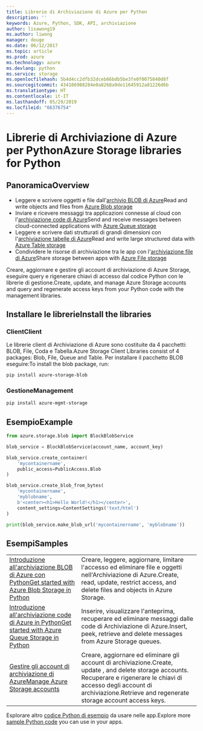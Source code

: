 ```yaml
---
title: Librerie di Archiviazione di Azure per Python
description: ''
keywords: Azure, Python, SDK, API, archiviazione
author: lisawong19
ms.author: liwong
manager: douge
ms.date: 06/12/2017
ms.topic: article
ms.prod: azure
ms.technology: azure
ms.devlang: python
ms.service: storage
ms.openlocfilehash: 5b4d4cc2dfb32dceb66bdb5be3fe0f0075840d8f
ms.sourcegitcommit: 434186988284e0a8268a9de11645912a81226d6b
ms.translationtype: HT
ms.contentlocale: it-IT
ms.lasthandoff: 05/29/2019
ms.locfileid: "66376754"
---
```

# <a name="azure-storage-libraries-for-python"></a><span data-ttu-id="b2844-103">Librerie di Archiviazione di Azure per Python</span><span class="sxs-lookup"><span data-stu-id="b2844-103">Azure Storage libraries for Python</span></span>

## <a name="overview"></a><span data-ttu-id="b2844-104">Panoramica</span><span class="sxs-lookup"><span data-stu-id="b2844-104">Overview</span></span>
- <span data-ttu-id="b2844-105">Leggere e scrivere oggetti e file dall'[archivio BLOB di Azure](https://docs.microsoft.com/azure/storage/storage-python-how-to-use-blob-storage)</span><span class="sxs-lookup"><span data-stu-id="b2844-105">Read and write objects and files from [Azure Blob storage](https://docs.microsoft.com/azure/storage/storage-python-how-to-use-blob-storage)</span></span>
- <span data-ttu-id="b2844-106">Inviare e ricevere messaggi tra applicazioni connesse al cloud con l'[archiviazione code di Azure](https://docs.microsoft.com/azure/storage/storage-python-how-to-use-queue-storage)</span><span class="sxs-lookup"><span data-stu-id="b2844-106">Send and receive messages between cloud-connected applications with [Azure Queue storage](https://docs.microsoft.com/azure/storage/storage-python-how-to-use-queue-storage)</span></span>
- <span data-ttu-id="b2844-107">Leggere e scrivere dati strutturati di grandi dimensioni con l'[archiviazione tabelle di Azure](https://docs.microsoft.com/azure/storage/storage-python-how-to-use-table-storage)</span><span class="sxs-lookup"><span data-stu-id="b2844-107">Read and write large structured data with [Azure Table storage](https://docs.microsoft.com/azure/storage/storage-python-how-to-use-table-storage)</span></span> 
- <span data-ttu-id="b2844-108">Condividere le risorse di archiviazione tra le app con l'[archiviazione file di Azure](https://docs.microsoft.com/azure/storage/storage-python-how-to-use-file-storage)</span><span class="sxs-lookup"><span data-stu-id="b2844-108">Share storage between apps with [Azure File storage](https://docs.microsoft.com/azure/storage/storage-python-how-to-use-file-storage)</span></span>

<span data-ttu-id="b2844-109">Creare, aggiornare e gestire gli account di archiviazione di Azure Storage, eseguire query e rigenerare chiavi di accesso dal codice Python con le librerie di gestione.</span><span class="sxs-lookup"><span data-stu-id="b2844-109">Create, update, and manage Azure Storage accounts and query and regenerate access keys from your Python code with the management libraries.</span></span>

## <a name="install-the-libraries"></a><span data-ttu-id="b2844-110">Installare le librerie</span><span class="sxs-lookup"><span data-stu-id="b2844-110">Install the libraries</span></span>

### <a name="client"></a><span data-ttu-id="b2844-111">Client</span><span class="sxs-lookup"><span data-stu-id="b2844-111">Client</span></span>

<span data-ttu-id="b2844-112">Le librerie client di Archiviazione di Azure sono costituite da 4 pacchetti: BLOB, File, Coda e Tabella.</span><span class="sxs-lookup"><span data-stu-id="b2844-112">Azure Storage Client Libraries consist of 4 packages: Blob, File, Queue and Table.</span></span> <span data-ttu-id="b2844-113">Per installare il pacchetto BLOB eseguire:</span><span class="sxs-lookup"><span data-stu-id="b2844-113">To install the blob package, run:</span></span>

```bash
pip install azure-storage-blob
```

### <a name="management"></a><span data-ttu-id="b2844-114">Gestione</span><span class="sxs-lookup"><span data-stu-id="b2844-114">Management</span></span>

```bash
pip install azure-mgmt-storage
```

## <a name="example"></a><span data-ttu-id="b2844-115">Esempio</span><span class="sxs-lookup"><span data-stu-id="b2844-115">Example</span></span>
```python
from azure.storage.blob import BlockBlobService

blob_service = BlockBlobService(account_name, account_key)

blob_service.create_container(
    'mycontainername',
    public_access=PublicAccess.Blob
)

blob_service.create_blob_from_bytes(
    'mycontainername',
    'myblobname',
    b'<center><h1>Hello World!</h1></center>',
    content_settings=ContentSettings('text/html')
)

print(blob_service.make_blob_url('mycontainername', 'myblobname'))
```

## <a name="samples"></a><span data-ttu-id="b2844-116">Esempi</span><span class="sxs-lookup"><span data-stu-id="b2844-116">Samples</span></span>

| | |
|--|--|
| [<span data-ttu-id="b2844-117">Introduzione all'archiviazione BLOB di Azure con Python</span><span class="sxs-lookup"><span data-stu-id="b2844-117">Get started with Azure Blob Storage in Python</span></span>](https://docs.microsoft.com/azure/storage/blobs/storage-python-how-to-use-blob-storage) | <span data-ttu-id="b2844-118">Creare, leggere, aggiornare, limitare l'accesso ed eliminare file e oggetti nell'Archiviazione di Azure.</span><span class="sxs-lookup"><span data-stu-id="b2844-118">Create, read, update, restrict access, and delete files and objects in Azure Storage.</span></span> |
| [<span data-ttu-id="b2844-119">Introduzione all'archiviazione code di Azure in Python</span><span class="sxs-lookup"><span data-stu-id="b2844-119">Get started with Azure Queue Storage in Python</span></span>](https://docs.microsoft.com/azure/storage/queues/storage-python-how-to-use-queue-storage) | <span data-ttu-id="b2844-120">Inserire, visualizzare l'anteprima, recuperare ed eliminare messaggi dalle code di Archiviazione di Azure.</span><span class="sxs-lookup"><span data-stu-id="b2844-120">Insert, peek, retrieve and delete messages from Azure Storage queues.</span></span> | 
| [<span data-ttu-id="b2844-121">Gestire gli account di archiviazione di Azure</span><span class="sxs-lookup"><span data-stu-id="b2844-121">Manage Azure Storage accounts</span></span>](https://azure.microsoft.com/resources/samples/storage-python-manage) | <span data-ttu-id="b2844-122">Creare, aggiornare ed eliminare gli account di archiviazione.</span><span class="sxs-lookup"><span data-stu-id="b2844-122">Create, update , and delete storage accounts.</span></span> <span data-ttu-id="b2844-123">Recuperare e rigenerare le chiavi di accesso degli account di archiviazione.</span><span class="sxs-lookup"><span data-stu-id="b2844-123">Retrieve and regenerate storage account access keys.</span></span>

<span data-ttu-id="b2844-124">Esplorare altro [codice Python di esempio](https://azure.microsoft.com/resources/samples/?platform=python) da usare nelle app.</span><span class="sxs-lookup"><span data-stu-id="b2844-124">Explore more [sample Python code](https://azure.microsoft.com/resources/samples/?platform=python) you can use in your apps.</span></span>
